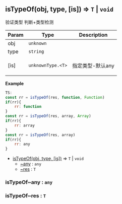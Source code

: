 ## isTypeOf(obj, type, [is]) ⇒ <code>T</code> \| <code>void</code>
<p>验证类型 判断+类型检测</p>


| Param | Type | Description |
| --- | --- | --- |
| obj | <code>unknown</code> |  |
| type | <code>string</code> |  |
| [is] | <code>unknownType.&lt;T&gt;</code> | <p>指定类型-默认any</p> |

**Example**  
```javascript
TS:
const rr = isTypeOf(res, function, Function)
if(rr){
    rr: function
}
const rr = isTypeOf(res, array, Array)
if(rr){
    rr: array
}
const rr = isTypeOf(res, array)
if(rr){
    rr: any
}
```

* [isTypeOf(obj, type, [is])](#isTypeOf) ⇒ <code>T</code> \| <code>void</code>
    * [~any](#isTypeOf..any) : <code>any</code>
    * [~res](#isTypeOf..res) : <code>T</code>

### isTypeOf~any : <code>any</code>
### isTypeOf~res : <code>T</code>

